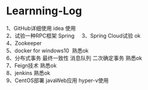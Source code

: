 # Learnning-Log
1、GitHub详细使用 idea 使用  
2、试验一种RPC框架 Spring    
3、Spring Cloud试验 ok   
4、Zookeeper   
5、docker for windows10  熟悉ok    
6、分布式事务 最终一致性 消息队列 二次确定事务 熟悉ok      
7、Feign技术 熟悉ok    
8、jenkins 熟悉ok    
9、CentOS部署 javaWeb应用 hyper-v使用    
